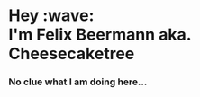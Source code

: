 <h1 align="left">Hey :wave: <br> I'm Felix Beermann aka. Cheesecaketree</h1>
<h3 align="left">No clue what I am doing here...</h3>
